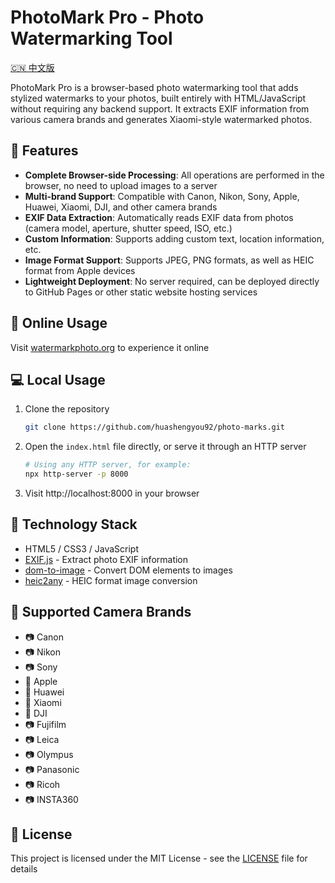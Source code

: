 # PhotoMark Pro - Photo Watermarking Tool

<div align="left">
    <a href="README_ch.md">🇨🇳 中文版</a>
</div>

PhotoMark Pro is a browser-based photo watermarking tool that adds stylized watermarks to your photos, built entirely with HTML/JavaScript without requiring any backend support. It extracts EXIF information from various camera brands and generates Xiaomi-style watermarked photos.

## 📸 Features

- **Complete Browser-side Processing**: All operations are performed in the browser, no need to upload images to a server
- **Multi-brand Support**: Compatible with Canon, Nikon, Sony, Apple, Huawei, Xiaomi, DJI, and other camera brands
- **EXIF Data Extraction**: Automatically reads EXIF data from photos (camera model, aperture, shutter speed, ISO, etc.)
- **Custom Information**: Supports adding custom text, location information, etc.
- **Image Format Support**: Supports JPEG, PNG formats, as well as HEIC format from Apple devices
- **Lightweight Deployment**: No server required, can be deployed directly to GitHub Pages or other static website hosting services

## 🚀 Online Usage

Visit [watermarkphoto.org](https://watermarkphoto.org) to experience it online

## 💻 Local Usage

1. Clone the repository
   ```bash
   git clone https://github.com/huashengyou92/photo-marks.git
   ```

2. Open the `index.html` file directly, or serve it through an HTTP server
   ```bash
   # Using any HTTP server, for example:
   npx http-server -p 8000
   ```

3. Visit http://localhost:8000 in your browser

## 🔧 Technology Stack

- HTML5 / CSS3 / JavaScript
- [EXIF.js](https://github.com/exif-js/exif-js) - Extract photo EXIF information
- [dom-to-image](https://github.com/tsayen/dom-to-image) - Convert DOM elements to images
- [heic2any](https://github.com/alexcorvi/heic2any) - HEIC format image conversion

## 📱 Supported Camera Brands

- 📷 Canon
- 📷 Nikon
- 📷 Sony
- 📱 Apple
- 📱 Huawei
- 📱 Xiaomi
- 🚁 DJI
- 📷 Fujifilm
- 📷 Leica
- 📷 Olympus
- 📷 Panasonic
- 📷 Ricoh
- 📷 INSTA360

## 📄 License

This project is licensed under the MIT License - see the [LICENSE](LICENSE) file for details
